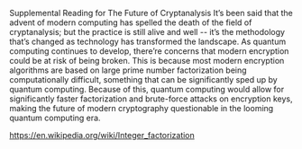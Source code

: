 Supplemental Reading for The Future of Cryptanalysis
It’s been said that the advent of modern computing has spelled the death of the field of cryptanalysis; but the practice is still alive and well -- it’s the methodology that’s changed as technology has transformed the landscape. As quantum computing continues to develop, there’re concerns that modern encryption could be at risk of being broken. This is because most modern encryption algorithms are based on large prime number factorization being computationally difficult, something that can be significantly sped up by quantum computing. Because of this, quantum computing would allow for significantly faster factorization and brute-force attacks on encryption keys, making the future of modern cryptography questionable in the looming quantum computing era.

https://en.wikipedia.org/wiki/Integer_factorization